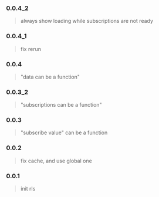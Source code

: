 ### 0.0.4_2

> always show loading while subscriptions are not ready

### 0.0.4_1

> fix rerun

### 0.0.4

> "data can be a function"

### 0.0.3_2

> "subscriptions can be a function"

### 0.0.3

> "subscribe value" can be a function

### 0.0.2

> fix cache, and use global one

### 0.0.1

> init rls
